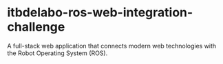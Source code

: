 # itbdelabo-ros-web-integration-challenge
A full-stack web application that connects modern web technologies with the Robot Operating System (ROS).
